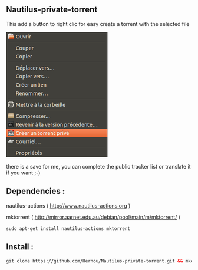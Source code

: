 Nautilus-private-torrent
---------
This add a button to right clic for easy create a torrent with the selected file

![](https://raw.githubusercontent.com/Hernou/Nautilus-private-torrent/master/Capture%20du%202014-07-16%2014:07:25.png)

there is a save for me, you can complete the public tracker list or translate it if you want ;-)

Dependencies :
------------
nautilus-actions ( http://www.nautilus-actions.org )

mktorrent ( http://mirror.aarnet.edu.au/debian/pool/main/m/mktorrent/ )
```html
sudo apt-get install nautilus-actions mktorrent
```
Install :
------------

```html
git clone https://github.com/Hernou/Nautilus-private-torrent.git && mkdir /home/lio/.local/share/file-manager && mkdir /home/lio/.local/share/file-manager/actions && cp -rf ~/Nautilus-private-torrent/cf2bc7ce-3a0a-4870-8188-58a871116d18.desktop ~/.local/share/file-manager/actions/cf2bc7ce-3a0a-4870-8188-58a871116d18.desktop && rm -rf ~/Nautilus-private-torrent && nautilus -q 

```
